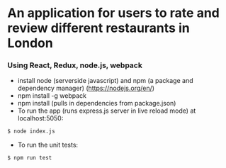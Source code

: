 # An application for users to rate and review different restaurants in London
### Using React, Redux, node.js, webpack
- install node (serverside javascript) and npm (a package and dependency manager) (https://nodejs.org/en/)
- npm install -g webpack
- npm install (pulls in dependencies from package.json)
- To run the app (runs express.js server in live reload mode) at localhost:5050:
```sh
$ node index.js
```
- To run the unit tests:
```sh
$ npm run test
```